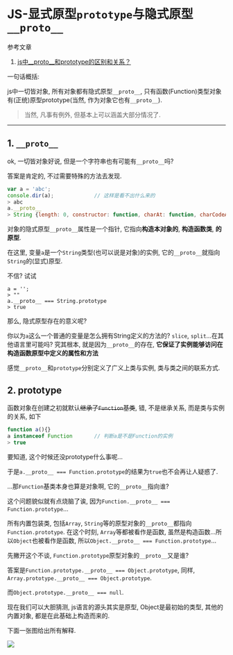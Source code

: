 # JS-显式原型`prototype`与隐式原型`__proto__`

参考文章

1. [js中__proto__和prototype的区别和关系？](https://www.zhihu.com/question/34183746)

一句话概括: 

js中一切皆对象, 所有对象都有隐式原型`__proto__`, 只有函数(Function)类型对象有(正统)原型prototype(当然, 作为对象它也有`__proto__`).

> 当然, 凡事有例外, 但基本上可以涵盖大部分情况了.

------

## 1. `__proto__`

ok, 一切皆对象好说, 但是一个字符串也有可能有`__proto__`吗? 

答案是肯定的, 不过需要特殊的方法去发现.

```js
var a = 'abc';
console.dir(a);             // 这样是看不出什么来的
> abc
a.__proto__
> String {length: 0, constructor: function, charAt: function, charCodeAt: function, concat: function…}
```

对象的隐式原型`__proto__`属性是一个指针, 它指向**构造本对象的**, **构造函数类**, **的原型**.

在这里, 变量`a`是一个`String`类型(也可以说是对象)的实例, 它的`__proto__`就指向`String`的(显式)原型. 

不信? 试试

```
a = '';
> ""
a.__proto__ === String.prototype
> true
```

那么, 隐式原型存在的意义呢? 

你以为`a`这么一个普通的变量是怎么拥有String定义的方法的? `slice`, `split`...在其他语言里可能吗? 究其根本, 就是因为`__proto__`的存在, **它保证了实例能够访问在构造函数原型中定义的属性和方法**

感觉`__proto__`和`prototype`分别定义了广义上类与实例, 类与类之间的联系方式.

## 2. prototype

函数对象在创建之初就默认~~继承了`Function`基类~~, 错, 不是继承关系, 而是类与实例的关系, 如下

```js
function a(){}
a instanceof Function       // 判断a是不是Function的实例
> true
```

要知道, 这个时候还没prototype什么事呢...

于是`a.__proto__ === Function.prototype`的结果为`true`也不会再让人疑惑了.

...那`Function`基类本身也算是对象啊, 它的`__proto__`指向谁?

这个问题貌似就有点烧脑了诶, 因为`Function.__proto__ === Function.prototype`...

所有内置包装类, 包括`Array`, `String`等的原型对象的`__proto__`都指向`Function.prototype`. 在这个时刻, `Array`等都被看作是函数, 虽然是构造函数...所以`Object`也被看作是函数, 所以`Object.__proto__ === Function.prototype`...

先撇开这个不谈, `Function.prototype`原型对象的`__proto__`又是谁?

答案是`Function.prototype.__proto__ === Object.prototype`, 同样, `Array.prototype.__proto__ === Object.prototype`.

而`Object.prototype.__proto__ === null`.

现在我们可以大胆猜测, js语言的源头其实是原型, Object是最初始的类型, 其他的内置对象, 都是在此基础上构造而来的.

下面一张图给出所有解释.

![](https://gitimg.generals.space/e46508fbcd140db304232aba89f41c83.jpg)

